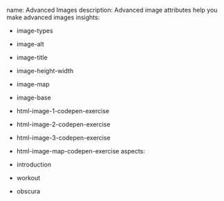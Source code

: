 name: Advanced Images
description: Advanced image attributes help you make advanced images
insights:
  - image-types
  - image-alt
  - image-title
  - image-height-width
  - image-map
  - image-base

  - html-image-1-codepen-exercise
  - html-image-2-codepen-exercise
  - html-image-3-codepen-exercise
  - html-image-map-codepen-exercise
aspects:
  - introduction
  - workout
  - obscura
 
